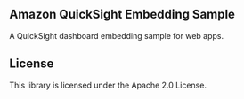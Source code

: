 ## Amazon QuickSight Embedding Sample

A QuickSight dashboard embedding sample for web apps.

## License

This library is licensed under the Apache 2.0 License. 
